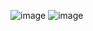 ![image](https://user-images.githubusercontent.com/75975556/172228962-cdbe2512-067f-4221-9d9e-0dd9880d7d0a.png)
![image](https://user-images.githubusercontent.com/75975556/172229178-e4c16816-908c-4252-bab7-990f122836de.png)
